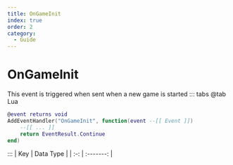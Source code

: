 ```yaml
---
title: OnGameInit
index: true
order: 2
category:
  - Guide
---
```


# OnGameInit
This event is triggered when sent when a new game is started
::: tabs
@tab Lua
```lua
@event returns void
AddEventHandler("OnGameInit", function(event --[[ Event ]])
    --[[ ... ]]
    return EventResult.Continue
end)
```

:::
| Key | Data Type |
| :-: | :-------: |
